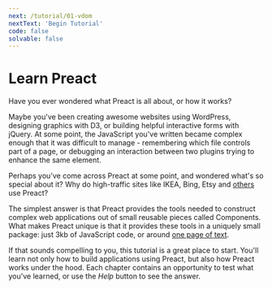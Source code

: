 ```yaml
---
next: /tutorial/01-vdom
nextText: 'Begin Tutorial'
code: false
solvable: false
---
```


# Learn Preact

Have you ever wondered what Preact is all about, or how it works?

Maybe you've been creating awesome websites using WordPress, designing
graphics with D3, or building helpful interactive forms with jQuery.
At some point, the JavaScript you've written became complex enough that
it was difficult to manage - remembering which file controls part of a
page, or debugging an interaction between two plugins trying to enhance
the same element.

Perhaps you've come across Preact at some point, and wondered what's so
special about it? Why do high-traffic sites like IKEA, Bing, Etsy and
[others] use Preact?

The simplest answer is that Preact provides the tools needed to construct
complex web applications out of small reusable pieces called Components.
What makes Preact unique is that it provides these tools in a uniquely
small package: just 3kb of JavaScript code, or around
[one page of text](https://unpkg.com/preact).

If that sounds compelling to you, this tutorial is a great place to start.
You'll learn not only how to build applications using Preact, but also how
Preact works under the hood. Each chapter contains an opportunity to test
what you've learned, or use the _Help_ button to see the answer.

[others]: /about/we-are-using/
